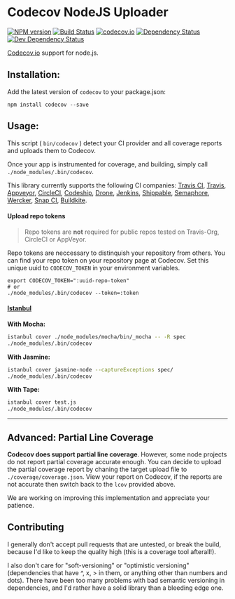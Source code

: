 # Codecov NodeJS Uploader

[![NPM version][npm-image]][npm-url]
[![Build Status][travis-image]][travis-url] [![codecov.io](https://codecov.io/github/codecov/codecov-node/coverage.svg?branch=master)](https://codecov.io/github/codecov/codecov-node?branch=master)
[![Dependency Status][depstat-image]][depstat-url]
[![Dev Dependency Status][devdepstat-image]][devdepstat-url]

[Codecov.io](https://codecov.io/) support for node.js.

## Installation:
Add the latest version of `codecov` to your package.json:
```
npm install codecov --save
```

## Usage:

This script ( `bin/codecov` ) detect your CI provider and all coverage reports and uploads them to Codecov.

Once your app is instrumented for coverage, and building, simply call `./node_modules/.bin/codecov`.

This library currently supports the following CI companies: [Travis CI](https://travis-ci.org/), [Travis](https://travis-ci.com/), [Appveyor](https://appveyor.com/), [CircleCI](https://circleci.com/), [Codeship](https://codeship.io/), [Drone](https://drone.io/), [Jenkins](http://jenkins-ci.org/), [Shippable](https://shippable.com/), [Semaphore](https://semaphoreapp.com/), [Wercker](https://wercker.com/), [Snap CI](https://snap-ci.com/), [Buildkite](https://buildkite.com/).

#### Upload repo tokens
> Repo tokens are **not** required for public repos tested on Travis-Org, CircleCI or AppVeyor.

Repo tokens are neccessary to distinquish your repository from others. You can find your repo token on your repository page at Codecov. Set this unique uuid to `CODECOV_TOKEN` in your environment variables.

```
export CODECOV_TOKEN=":uuid-repo-token"
# or
./node_modules/.bin/codecov --token=:token
```

#### [Istanbul](https://github.com/gotwarlost/istanbul)

**With Mocha:**

```sh
istanbul cover ./node_modules/mocha/bin/_mocha -- -R spec
./node_modules/.bin/codecov
```

**With Jasmine:**

```sh
istanbul cover jasmine-node --captureExceptions spec/
./node_modules/.bin/codecov
```

**With Tape:**

```sh
istanbul cover test.js
./node_modules/.bin/codecov
```

----

## Advanced: Partial Line Coverage
**Codecov does support partial line coverage**. However, some node projects do not report partial coverage accurate enough.
You can decide to upload the partial coverage report by chaning the target upload file to `./coverage/coverage.json`.
View your report on Codecov, if the reports are not accurate then switch back to the `lcov` provided above.

We are working on improving this implementation and appreciate your patience.

## Contributing

I generally don't accept pull requests that are untested, or break the build, because I'd like to keep the quality high (this is a coverage tool afterall!).

I also don't care for "soft-versioning" or "optimistic versioning" (dependencies that have ^, x, > in them, or anything other than numbers and dots).  There have been too many problems with bad semantic versioning in dependencies, and I'd rather have a solid library than a bleeding edge one.

[travis-image]: https://travis-ci.org/codecov/codecov-node.svg?branch=master
[travis-url]: https://travis-ci.org/codecov/codecov-node

[npm-url]: https://npmjs.org/package/codecov.io
[npm-image]: https://img.shields.io/npm/v/codecov.io.svg

[depstat-url]: https://david-dm.org/codecov/codecov-node
[depstat-image]: https://img.shields.io/david/codecov/codecov-node/master.svg

[devdepstat-url]: https://david-dm.org/codecov/codecov-node#info=devDependencies
[devdepstat-image]: https://img.shields.io/david/dev/codecov/codecov-node/master.svg
